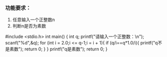 ### 功能要求：

1. 任意输入一个正整数n
1. 判断n是否为素数

#include <stdio.h>
int main() {
    int q;
    printf("请输入一个正整数：\n");
    scanf("%d",&q);
    for (int i = 2.0;i <= q-1;i = i + 1){
        if (q/i==q*1.0/i){
            printf("q不是素数");
            return 0;
        }
    }
    printf("q是素数");
    return 0;
}
